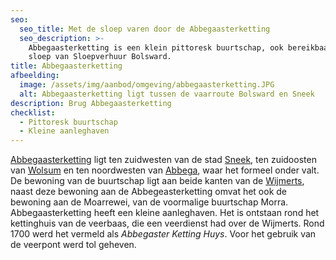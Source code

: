 ```yaml
---
seo:
  seo_title: Met de sloep varen door de Abbegaasterketting
  seo_description: >-
    Abbegaasterketting is een klein pittoresk buurtschap, ook bereikbaar met een
    sloep van Sloepverhuur Bolsward.
title: Abbegaasterketting
afbeelding:
  image: /assets/img/aanbod/omgeving/abbegaasterketting.JPG
  alt: Abbegaasterketting ligt tussen de vaarroute Bolsward en Sneek
description: Brug Abbegaasterketting
checklist:
  - Pittoresk buurtschap
  - Kleine aanleghaven
---
```


<a target="_blank" rel="noopener" href="https://nl.wikipedia.org/wiki/Abbegaasterketting">Abbegaasterketting</a>&nbsp;ligt ten zuidwesten van de stad&nbsp;<a target="_blank" rel="noopener" href="https://nl.wikipedia.org/wiki/Sneek_(stad)">Sneek</a>, ten zuidoosten van&nbsp;<a target="_blank" rel="noopener" href="https://nl.wikipedia.org/wiki/Wolsum">Wolsum</a>&nbsp;en ten noordwesten van&nbsp;<a target="_blank" rel="noopener" href="https://nl.wikipedia.org/wiki/Abbega">Abbega</a>, waar het formeel onder valt. De bewoning van de buurtschap ligt aan beide kanten van de&nbsp;<a target="_blank" rel="noopener" href="https://nl.wikipedia.org/wiki/Wijmerts">Wijmerts</a>, naast deze bewoning aan de Abbegeasterketting omvat het ook de bewoning aan de Moarrewei, van de voormalige buurtschap Morra. Abbegaasterketting heeft een kleine aanleghaven. Het is ontstaan rond het kettinghuis van de veerbaas, die een veerdienst had over de Wijmerts. Rond 1700 werd het vermeld als&nbsp;*Abbegaster Ketting Huys*. Voor het gebruik van de veerpont werd tol geheven.
